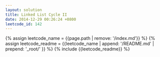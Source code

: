 ```yaml
---
layout: solution
title: Linked List Cycle II
date: 2014-12-29 00:26:24 +0800
leetcode_id: 142
---
```

{% assign leetcode_name = {{page.path | remove: '/index.md'}}  %}
{% assign leetcode_readme = {{leetcode_name | append: '/README.md' | prepend: '_root/' }}  %}
{% include {{leetcode_readme}} %}
